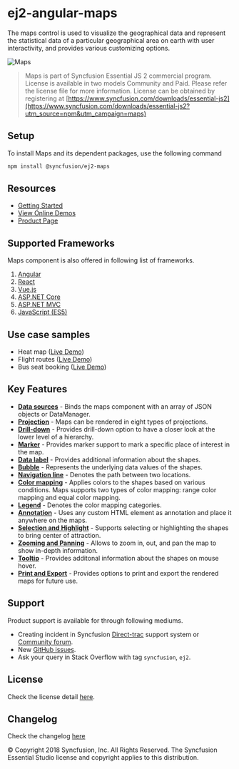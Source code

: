 # ej2-angular-maps

The maps control is used to visualize the geographical data and represent the statistical data of a particular geographical area on earth with user interactivity, and provides various customizing options. 

![Maps](https://ej2.syncfusion.com/products/images/maps/readme.gif)

> Maps is part of Syncfusion Essential JS 2 commercial program. License is available in two models Community and Paid. Please refer the license file for more information. License can be obtained by registering at [https://www.syncfusion.com/downloads/essential-js2](https://www.syncfusion.com/downloads/essential-js2?utm_source=npm&utm_campaign=maps)

## Setup

To install Maps and its dependent packages, use the following command

```sh
npm install @syncfusion/ej2-maps
```

## Resources

* [Getting Started](https://ej2.syncfusion.com/angular/documentation/maps/getting-started.html)
* [View Online Demos](https://ej2.syncfusion.com/angular/demos/#/material/maps/default)
* [Product Page](https://www.syncfusion.com/angular-ui-components/maps)

## Supported Frameworks

Maps component is also offered in following list of frameworks.

1. [Angular](https://www.npmjs.com/package/@syncfusion/ej2-ng-maps?utm_source=npm&utm_campaign=maps)
2. [React](https://www.npmjs.com/package/@syncfusion/ej2-react-maps?utm_source=npm&utm_campaign=maps)
3. [Vue.js](https://www.npmjs.com/package/@syncfusion/ej2-vue-maps?utm_source=npm&utm_campaign=maps)
4. [ASP.NET Core](https://aspdotnetcore.syncfusion.com/Maps/Default#/material)
5. [ASP.NET MVC](https://aspnetmvc.syncfusion.com/Maps/Default#/material)
6. [JavaScript (ES5)](https://www.syncfusion.com/javascript-ui-controls/maps)

## Use case samples

* Heat map ([Live Demo](https://ej2.syncfusion.com/angular/demos/#/material/maps/heatmap))
* Flight routes ([Live Demo](https://ej2.syncfusion.com/angular/demos/#/material/maps/curvedlines))
* Bus seat booking ([Live Demo](https://ej2.syncfusion.com/angular/demos/#/material/maps/seatSelection))

## Key Features

* [**Data sources**](https://ej2.syncfusion.com/angular/demos/#/material/maps/default) - Binds the maps component with an array of JSON objects or DataManager.
* [**Projection**](https://ej2.syncfusion.com/angular/demos/#/material/maps/projection) - Maps can be rendered in eight types of projections.
* [**Drill-down**](https://ej2.syncfusion.com/angular/demos/#/material/maps/drilldown) - Provides drill-down option to have a closer look at the lower level of a hierarchy.
* [**Marker**](https://ej2.syncfusion.com/angular/demos/#/material/maps/marker) - Provides marker support to mark a specific place of interest in the map.
* [**Data label**](https://ej2.syncfusion.com/angular/demos/#/material/maps/labels) - Provides additional information about the shapes.
* [**Bubble**](https://ej2.syncfusion.com/angular/demos/#/material/maps/bubble) - Represents the underlying data values of the shapes.
* [**Navigation line**](https://ej2.syncfusion.com/angular/demos/#/material/maps/navigationLines) - Denotes the path between two locations.
* [**Color mapping**](https://ej2.syncfusion.com/angular/demos/#/material/maps/labels) - Applies colors to the shapes based on various conditions. Maps supports two types of color mapping: range color mapping and equal color mapping.
* [**Legend**](https://ej2.syncfusion.com/angular/demos/#/material/maps/legend) - Denotes the color mapping categories.
* [**Annotation**](https://ej2.syncfusion.com/angular/demos/#/material/maps/annotation) - Uses any custom HTML element as annotation and place it anywhere on the maps.
* [**Selection and Highlight**](https://ej2.syncfusion.com/angular/demos/#/material/maps/selection) - Supports selecting or highlighting the shapes to bring center of attraction.
* [**Zooming and Panning**](https://ej2.syncfusion.com/angular/demos/#/material/maps/zooming) - Allows to zoom in, out, and pan the map to show in-depth information.
* [**Tooltip**](https://ej2.syncfusion.com/angular/demos/#/material/maps/tooltip) - Provides additonal information about the shapes on mouse hover.
* [**Print and Export**](https://ej2.syncfusion.com/angular/demos/#/material/maps/print) - Provides options to print and export the rendered maps for future use.

## Support

Product support is available for through following mediums.

* Creating incident in Syncfusion [Direct-trac](https://www.syncfusion.com/support/directtrac/incidents?utm_source=npm&utm_campaign=maps) support system or [Community forum](https://www.syncfusion.com/forums/essential-js2?utm_source=npm&utm_campaign=maps).
* New [GitHub issues](https://github.com/syncfusion/ej2-angular-ui-components/issues).
* Ask your query in Stack Overflow with tag `syncfusion`, `ej2`.

## License

Check the license detail [here](https://github.com/syncfusion/ej2-angular-ui-components/blob/master/LICENSE?utm_source=npm&utm_campaign=maps).

## Changelog

Check the changelog [here](https://github.com/syncfusion/ej2-angular-ui-components/blob/master/components/maps/CHANGELOG.md?utm_source=npm&utm_campaign=maps)

© Copyright 2018 Syncfusion, Inc. All Rights Reserved. The Syncfusion Essential Studio license and copyright applies to this distribution.